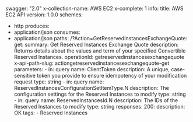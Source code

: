 swagger: "2.0"
x-collection-name: AWS EC2
x-complete: 1
info:
  title: AWS EC2 API
  version: 1.0.0
schemes:
- http
produces:
- application/json
consumes:
- application/json
paths:
  /?Action=GetReservedInstancesExchangeQuote:
    get:
      summary: Get Reserved Instances Exchange Quote
      description: Returns details about the values and term of your specified Convertible
        Reserved Instances.
      operationId: getreservedinstancesexchangequote
      x-api-path-slug: actiongetreservedinstancesexchangequote-get
      parameters:
      - in: query
        name: ClientToken
        description: A unique, case-sensitive token you provide to ensure idempotency
          of your modification request
        type: string
      - in: query
        name: ReservedInstancesConfigurationSetItemType.N
        description: The configuration settings for the Reserved Instances to modify
        type: string
      - in: query
        name: ReservedInstancesId.N
        description: The IDs of the Reserved Instances to modify
        type: string
      responses:
        200:
          description: OK
      tags:
      - Reserved Instances